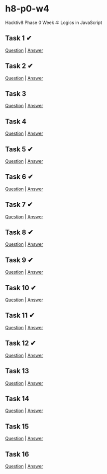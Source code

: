 # h8-p0-w4
Hacktiv8 Phase 0 Week 4: Logics in JavaScript

## Task 1 ✔
[Question](https://github.com/hacktiv8/phase-0-activities/blob/master/modules/challenge-angka-prima.md) 
| [Answer](https://github.com/fahrulnoer/h8-p0-w4/blob/master/exercise-1.js)

## Task 2 ✔
[Question](https://github.com/hacktiv8/phase-0-activities/blob/master/modules/challenge-faktor-persekutuan-terbesar.md)
| [Answer](https://github.com/fahrulnoer/h8-p0-w4/blob/master/exercise-2.js)

## Task 3 
[Question](https://github.com/hacktiv8/phase-0-activities/blob/master/modules/challenge-cari-median.md)
| [Answer](https://github.com/fahrulnoer/h8-p0-w4/blob/master/exercise-3.js)

## Task 4 
[Question](https://github.com/hacktiv8/phase-0-activities/blob/master/modules/challenge-cari-modus.md)
| [Answer](https://github.com/fahrulnoer/h8-p0-w4/blob/master/exercise-4.js)

## Task 5 ✔
[Question](https://github.com/hacktiv8/phase-0-activities/blob/master/modules/challenge-ubah-huruf.md)
| [Answer](https://github.com/fahrulnoer/h8-p0-w4/blob/master/exercise-5.js)

## Task 6 ✔
[Question](https://github.com/hacktiv8/phase-0-activities/blob/master/modules/challenge-digit-perkalian-minimum.md)
| [Answer](https://github.com/fahrulnoer/h8-p0-w4/blob/master/exercise-6.js)
  
## Task 7 ✔
[Question](https://github.com/hacktiv8/phase-0-activities/blob/master/modules/challenge-urutkan-abjad.md)
| [Answer](https://github.com/fahrulnoer/h8-p0-w4/blob/master/exercise-7.js)

## Task 8 ✔
[Question](https://github.com/hacktiv8/phase-0-activities/blob/master/modules/challenge-tukar-besar-kecil.md)
| [Answer](https://github.com/fahrulnoer/h8-p0-w4/blob/master/exercise-8.js)

## Task 9 ✔
[Question](https://github.com/hacktiv8/phase-0-activities/blob/master/modules/challenge-cek-ab.md)
| [Answer](https://github.com/fahrulnoer/h8-p0-w4/blob/master/exercise-9.js)

## Task 10 ✔
[Question](https://github.com/hacktiv8/phase-0-activities/blob/master/modules/challenge-object-literal.md)
| [Answer](https://github.com/fahrulnoer/h8-p0-w4/blob/master/exercise-10.js)

## Task 11 ✔
[Question](https://github.com/hacktiv8/phase-0-activities/blob/master/modules/challenge-shopping-time.md)
| [Answer](https://github.com/fahrulnoer/h8-p0-w4/blob/master/exercise-11.js)

## Task 12 ✔
[Question](https://github.com/hacktiv8/phase-0-activities/blob/master/modules/challenge-toko-x.md)
| [Answer](https://github.com/fahrulnoer/h8-p0-w4/blob/master/exercise-12.js)

## Task 13 
[Question](https://github.com/hacktiv8/phase-0-activities/blob/master/modules/challenge-deep-sum.md)
| [Answer](https://github.com/fahrulnoer/h8-p0-w4/blob/master/exercise-13.js)

## Task 14 
[Question](https://github.com/hacktiv8/phase-0-activities/blob/master/modules/challenge-naik-angkot.md)
| [Answer](https://github.com/fahrulnoer/h8-p0-w4/blob/master/exercise-14.js)

## Task 15 
[Question](https://github.com/hacktiv8/phase-0-activities/blob/master/modules/challenge-highest-score.md)
| [Answer](https://github.com/fahrulnoer/h8-p0-w4/blob/master/exercise-15.js)

## Task 16 
[Question](https://github.com/hacktiv8/phase-0-activities/blob/master/modules/challenge-graduates.md)
| [Answer](https://github.com/fahrulnoer/h8-p0-w4/blob/master/exercise-16.js)